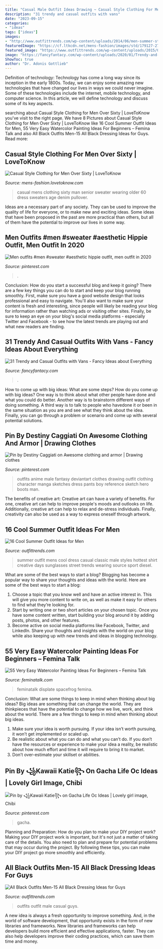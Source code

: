 ```yaml
---
title: "Casual Male Outfit Ideas Drawing ~ Casual Style Clothing For Men Over Sixty"
description: "31 trendy and casual outfits with vans"
date: "2023-09-15"
categories:
- "ideas"
tags: ["ideas"]
images:
- "http://www.outfittrends.com/wp-content/uploads/2014/06/men-summer-style-ideas-683x1024.jpg"
featuredImage: "https://cf.ltkcdn.net/mens-fashion/images/std/179127-275x390-senior-man-wearing-sweater.jpg"
featured_image: "https://www.outfittrends.com/wp-content/uploads/2015/07/black-male-casual-outfit-13.jpg"
image: "https://fancyfantacy.com/wp-content/uploads/2020/01/Trendy-and-Casual-Outfits-with-Vans-31.jpg"
ShowToc: true
author: "Dr. Adonis Gottlieb"
---
```



Definition of technology:
Technology has come a long way since its inception in the early 1800s. Today, we can enjoy some amazing new technologies that have changed our lives in ways we could never imagine. Some of these technologies include the internet, mobile technology, and computer science. In this article, we will define technology and discuss some of its key aspects.

	

		
searching about Casual Style Clothing for Men Over Sixty | LoveToKnow you've visit to the right page. We have 8 Pictures about Casual Style Clothing for Men Over Sixty | LoveToKnow like 16 Cool Summer Outfit Ideas for Men, 55 Very Easy Watercolor Painting Ideas For Beginners – Femina Talk and also All Black Outfits Men-15 All Black Dressing Ideas for Guys. Read more:
		
    
## Casual Style Clothing For Men Over Sixty | LoveToKnow

<img loading=lazy src="https://cf.ltkcdn.net/mens-fashion/images/std/179127-275x390-senior-man-wearing-sweater.jpg" onerror="this.onerror=null;this.src='https://tse3.mm.bing.net/th?id=OIP.Js7Kg1B_cuqjYQziPUR4KgHaKg&amp;pid=15.1';" alt="Casual Style Clothing for Men Over Sixty | LoveToKnow">

_Source: mens-fashion.lovetoknow.com_

>casual mens clothing sixty man senior sweater wearing older 60 dress sweaters age denim pullover. 

	

Ideas are a necessary part of any society. They can be used to improve the quality of life for everyone, or to make new and exciting ideas. Some ideas that have been proposed in the past are more practical than others, but all of them have the potential to improve our lives in some way.

    
## Men Outfits #men #sweater #aesthetic Hippie Outfit, Men Outfit In 2020

<img loading=lazy src="https://i.pinimg.com/736x/96/ef/75/96ef753fcf65fe3eb81f320560b14972.jpg" onerror="this.onerror=null;this.src='https://tse3.mm.bing.net/th?id=OIP.alH9WvayzdFdTNSMn7YmqAHaMq&amp;pid=15.1';" alt="Men outfits #men #sweater #aesthetic hippie outfit, men outfit in 2020">

_Source: pinterest.com_

>. 

	

Conclusion: How do you start a successful blog and keep it going?
There are a few key things you can do to start and keep your blog running smoothly. First, make sure you have a good website design that looks professional and easy to navigate. You'll also want to make sure your content is fresh and interesting, since people will likely be reading your blog for information rather than watching ads or visiting other sites. Finally, be sure to keep an eye on your blog's social media platforms - especially Twitter and Facebook - to see how the latest trends are playing out and what new readers are finding.

    
## 31 Trendy And Casual Outfits With Vans - Fancy Ideas About Everything

<img loading=lazy src="https://fancyfantacy.com/wp-content/uploads/2020/01/Trendy-and-Casual-Outfits-with-Vans-31.jpg" onerror="this.onerror=null;this.src='https://tse4.mm.bing.net/th?id=OIP.7q-cDryWZ5zdZc4W4oDsMwHaO8&amp;pid=15.1';" alt="31 Trendy and Casual Outfits with Vans - Fancy Ideas about Everything">

_Source: fancyfantacy.com_

>. 

	

How to come up with big ideas: What are some steps?
How do you come up with big ideas? One way is to think about what other people have done and what you could do better. Another way is to brainstorm different ways of doing something. A third way is to talk to people who havedone it or been in the same situation as you are and see what they think about the idea. Finally, you can go through a problem or scenario and come up with several potential solutions.

    
## Pin By Destiny Caggiati On Awesome Clothing And Armor | Drawing Clothes

<img loading=lazy src="https://i.pinimg.com/736x/aa/9d/2f/aa9d2f9216431aaf35affa9ffb6d3d21--anime-outfits-male-fantasy-dress.jpg" onerror="this.onerror=null;this.src='https://tse2.mm.bing.net/th?id=OIP.u00TdOAyNF1hK_jAHjH77QHaM0&amp;pid=15.1';" alt="Pin by Destiny Caggiati on Awesome clothing and armor | Drawing clothes">

_Source: pinterest.com_

>outfits anime male fantasy deviantart clothes drawing outfit clothing character manga sketches dress pants boy reference sketch hero boots man. 

	

The benefits of creative art:
Creative art can have a variety of benefits. For one, creative art can help to improve people's moods and outlooks on life. Additionally, creative art can help to relax and de-stress individuals. Finally, creativity can also be used as a way to express oneself through artwork.

    
## 16 Cool Summer Outfit Ideas For Men

<img loading=lazy src="http://www.outfittrends.com/wp-content/uploads/2014/06/men-summer-style-ideas-683x1024.jpg" onerror="this.onerror=null;this.src='https://tse3.mm.bing.net/th?id=OIP.EuFw2p-JB7P0khp777RW7QHaLG&amp;pid=15.1';" alt="16 Cool Summer Outfit Ideas for Men">

_Source: outfittrends.com_

>summer outfit mens cool dress casual classic male styles hottest shirt creative days sunglasses street trends wearing source sport diesel. 

	

What are some of the best ways to start a blog?
Blogging has become a popular way to share your thoughts and ideas with the world. Here are some of the best ways to start a blog: 
1. Choose a topic that you know well and have an active interest in. This will give you more content to write on, as well as make it easy for others to find what they’re looking for. 
2. Start by writing one or two short articles on your chosen topic. Once you have some content written, start building your blog around it by adding posts, photos, and other features. 
3. Become active on social media platforms like Facebook, Twitter, and LinkedIn. Share your thoughts and insights with the world on your blog while also keeping up with new trends and ideas in blogging technology. 

    
## 55 Very Easy Watercolor Painting Ideas For Beginners – Femina Talk

<img loading=lazy src="https://www.feminatalk.com/wp-content/uploads/2018/08/Very-Easy-Watercolor-Painting-Ideas-for-beginners00014.jpg" onerror="this.onerror=null;this.src='https://tse3.mm.bing.net/th?id=OIP.YGQouffOcLBMAzq4ctaSpwHaKZ&amp;pid=15.1';" alt="55 Very Easy Watercolor Painting Ideas For Beginners – Femina Talk">

_Source: feminatalk.com_

>feminatalk displate spacefrog femina. 

	

Conclusion: What are some things to keep in mind when thinking about big ideas?
Big ideas are something that can change the world. They are thinkpieces that have the potential to change how we live, work, and think about the world. There are a few things to keep in mind when thinking about big ideas. 
1. Make sure your idea is worth pursuing. If your idea isn’t worth pursuing, it won’t get implemented or scaled up. 
2. Be realistic about what you can do and what you can’t do. If you don’t have the resources or experience to make your idea a reality, be realistic about how much effort and time it will require to bring it to market. 
3. Don’t over-estimate your skillset or abilities.

    
## Pin By ꧁Kawaii Katie꧂ On Gacha Life Oc Ideas | Lovely Girl Image, Chibi

<img loading=lazy src="https://i.pinimg.com/736x/99/e4/92/99e492913c6597dbe2eac3bafe075c8c.jpg" onerror="this.onerror=null;this.src='https://tse4.mm.bing.net/th?id=OIP.i18l7dlBBtIdPgo1HNHMhAHaFj&amp;pid=15.1';" alt="Pin by ꧁Kawaii Katie꧂ on Gacha Life Oc Ideas | Lovely girl image, Chibi">

_Source: pinterest.com_

>gacha. 

	

Planning and Preparation: How do you plan to make your DIY project work?
Making your DIY project work is important, but it's not just a matter of taking care of the details. You also need to plan and prepare for potential problems that may occur during the project. By following these tips, you can make your DIY project go more smoothly and efficiently.

    
## All Black Outfits Men-15 All Black Dressing Ideas For Guys

<img loading=lazy src="https://www.outfittrends.com/wp-content/uploads/2015/07/black-male-casual-outfit-13.jpg" onerror="this.onerror=null;this.src='https://tse3.mm.bing.net/th?id=OIP.vfWRtznmcBEU8eJmfVdDwQHaO0&amp;pid=15.1';" alt="All Black Outfits Men-15 All Black Dressing Ideas for Guys">

_Source: outfittrends.com_

>outfits outfit male casual guys. 

	

A new idea is always a fresh opportunity to improve something. And, in the world of software development, that opportunity exists in the form of new libraries and frameworks. New libraries and frameworks can help developers build more efficient and effective applications, faster. They can also help developers improve their coding practices, which can save them time and money.

